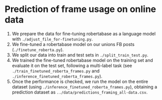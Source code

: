 # Prediction of frame usage on online data

1. We prepare the data for fine-tuning robertabase as a language model with ``./adjust_file_for-finetuning.py``.
2. We fine-tuned a robertabase model on our unions FB posts (``./finetune_roberta.py``).
3. We split our data into train and test sets in ``./split_train_test.py``.
4. We trained the fine-tuned robertabase model on the training set and evaluate it on the test set, following a multi-label task (see ``./train_finetuned_roberta_frames.py`` and ``./inference_finetuned_roberta_frames.py``).
5. Once the performance is checked, we run the model on the entire dataset (using ``./inference_finetuned_roberta_frames.py``), obtaining a prediction dataset as ``../data/predictions_framing_all-data.csv``.

